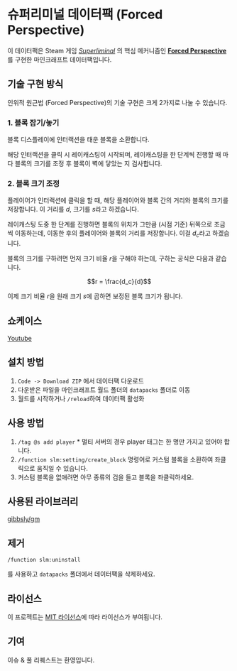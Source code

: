# 슈퍼리미널 데이터팩 (Forced Perspective)

이 데이터팩은 Steam 게임 _[Superliminal](https://store.steampowered.com/app/1049410/Superliminal/?l=koreana)_ 의 핵심 메커니즘인 **[Forced Perspective](https://en.wikipedia.org/wiki/Forced_perspective)** 를 구현한 마인크래프트 데이터팩입니다.

## 기술 구현 방식

인위적 원근법 (Forced Perspective)의 기술 구현은 크게 2가지로 나눌 수 있습니다.

### 1. 블록 잡기/놓기

블록 디스플레이에 인터랙션을 태운 블록을 소환합니다.

해당 인터랙션을 클릭 시 레이캐스팅이 시작되며, 레이캐스팅을 한 단계씩 진행할 때 마다 블록의 크기를 조정 후 블록이 벽에 닿았는 지 검사합니다.

### 2. 블록 크기 조정

플레이어가 인터랙션에 클릭을 할 때, 해당 플레이어와 블록 간의 거리와 블록의 크기를 저장합니다. 이 거리를 $d$, 크기를 $s$라고 하겠습니다.

레이캐스팅 도중 한 단계를 진행하면 블록의 위치가 그만큼 (시점 기준) 뒤쪽으로 조금씩 이동하는데, 이동한 후의 플레이어와 블록의 거리를 저장합니다. 이걸 $d_c$라고 하겠습니다.

블록의 크기를 구하려면 먼저 크기 비율 $r$을 구해야 하는데, 구하는 공식은 다음과 같습니다. 

$$r = \frac{d_c}{d}$$

이제 크기 비율 $r$을 원래 크기 $s$에 곱하면 보정된 블록 크기가 됩니다.

## 쇼케이스

[Youtube](https://youtu.be/0aqticgqvFc?si=7EEKlqR5OXqLKnSs)

## 설치 방법

1. `Code -> Download ZIP` 에서 데이터팩 다운로드
2. 다운받은 파일을 마인크래프트 월드 폴더의 `datapacks` 폴더로 이동
3. 월드를 시작하거나 `/reload`하여 데이터팩 활성화

## 사용 방법

1. `/tag @s add player` \* 멀티 서버의 경우 player 태그는 한 명만 가지고 있어야 합니다.
2. `/function slm:setting/create_block` 명령어로 커스텀 블록을 소환하여 좌클릭으로 움직일 수 있습니다.
3. 커스텀 블록을 없애려면 아무 종류의 검을 들고 블록을 좌클릭하세요.

## 사용된 라이브러리

[gibbsly/gm](https://github.com/gibbsly/gm)

## 제거

```mcfunction
/function slm:uninstall
```

를 사용하고 `datapacks` 폴더에서 데이터팩을 삭제하세요.

## 라이선스

이 프로젝트는 [MIT 라이선스](LICENSE)에 따라 라이선스가 부여됩니다.

## 기여

이슈 & 풀 리퀘스트는 환영입니다.
